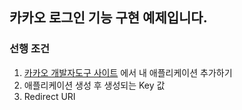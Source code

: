 ## 카카오 로그인 기능 구현 예제입니다.

### 선행 조건 
1. <a href="https://developers.kakao.com">카카오 개발자도구 사이트</a> 에서 내 애플리케이션 추가하기
2. 애플리케이션 생성 후 생성되는 Key 값
3. Redirect URI